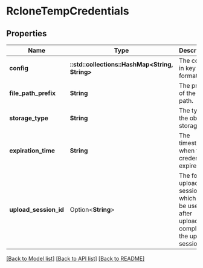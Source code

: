 # RcloneTempCredentials

## Properties

Name | Type | Description | Notes
------------ | ------------- | ------------- | -------------
**config** | **::std::collections::HashMap<String, String>** | The config in key value format. | 
**file_path_prefix** | **String** | The prefix of the file path. | 
**storage_type** | **String** | The type of the object storage. | 
**expiration_time** | **String** | The timestamp when the credentials expire. | 
**upload_session_id** | Option<**String**> | The folder upload session id which can be used after upload to complete the upload session. | [optional]

[[Back to Model list]](../README.md#documentation-for-models) [[Back to API list]](../README.md#documentation-for-api-endpoints) [[Back to README]](../README.md)


